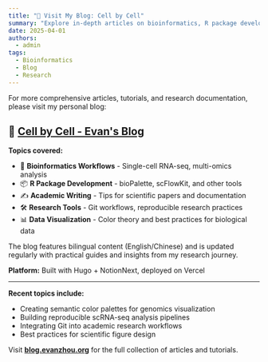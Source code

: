```yaml
---
title: "📝 Visit My Blog: Cell by Cell"
summary: "Explore in-depth articles on bioinformatics, R package development, academic writing, and research workflows on my personal blog"
date: 2025-04-01
authors:
  - admin
tags:
  - Bioinformatics
  - Blog
  - Research
---
```


For more comprehensive articles, tutorials, and research documentation, please visit my personal blog:

## 🔗 [Cell by Cell - Evan's Blog](https://blog.evanzhou.org)

**Topics covered:**
- 🧬 **Bioinformatics Workflows** - Single-cell RNA-seq, multi-omics analysis
- 📦 **R Package Development** - bioPalette, scFlowKit, and other tools
- ✍️ **Academic Writing** - Tips for scientific papers and documentation
- 🛠️ **Research Tools** - Git workflows, reproducible research practices
- 📊 **Data Visualization** - Color theory and best practices for biological data

The blog features bilingual content (English/Chinese) and is updated regularly with practical guides and insights from my research journey.

**Platform:** Built with Hugo + NotionNext, deployed on Vercel

---

**Recent topics include:**
- Creating semantic color palettes for genomics visualization
- Building reproducible scRNA-seq analysis pipelines
- Integrating Git into academic research workflows
- Best practices for scientific figure design

Visit **[blog.evanzhou.org](https://blog.evanzhou.org)** for the full collection of articles and tutorials.
